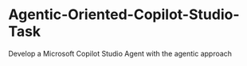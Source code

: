 # Agentic-Oriented-Copilot-Studio-Task
Develop a Microsoft Copilot Studio Agent with the agentic approach
